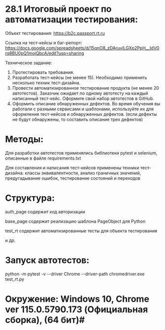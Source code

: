 # 28.1 Итоговый проект по автоматизации тестирования:

Объект тестирования: https://b2c.passport.rt.ru

Ссылка на тест-кейсы и баг-репорт: https://docs.google.com/spreadsheets/d/15qnO8_zDAruvlLGXp2PpH__IdV0rq8BU0pQ1mojQbcA/edit?usp=sharing

Техническое задание:
1. Протестировать требования.
2. Разработать тест-кейсы (не менее 15). Необходимо применить несколько техник тест-дизайна.
3. Провести автоматизированное тестирование продукта (не менее 20 автотестов). Заказчик ожидает по одному автотесту на каждый написанный тест-кейс. Оформите свой набор автотестов в GitHub.
4. Оформить описание обнаруженных дефектов. Во время обучения вы работали с разными сервисами и шаблонами, используйте их для оформления тест-кейсов и обнаруженных дефектов. (если дефекты не будут обнаружены, то составить описание трех дефектов)

# Методы:

Для разработки автотестов применялись библиотеки pytest и selenium, описанные в файле requirements.txt

Для составления и написания тест-кейсов применены техники тест-дизайна: классы эквивалентности, анализ граничных значений, предугадывание ошибок, тестирование состояний и переходов


# Структура:

auth_page содержит код авторизации

base_page содержит реализацию шаблона PageObject для Python

test_rt содержит автоматизированные тесты для объекта тестирования

и др.

# Запуск автотестов:

python -m pytest -v --driver Chrome --driver-path chromedriver.exe test_rt.py

# Окружение: Windows 10, Chrome ver 115.0.5790.173 (Официальная сборка), (64 бит)#   

 
